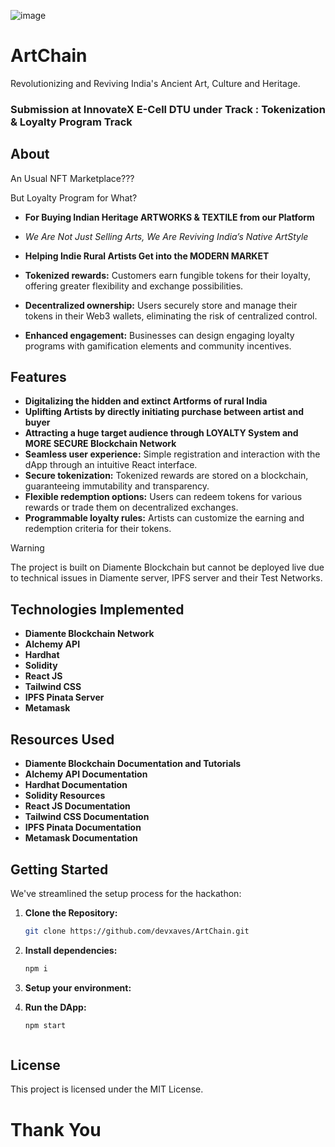 ![image](https://github.com/user-attachments/assets/11c0d94c-3a74-4cd7-a523-6f7d6bad0bd1)


# ArtChain

Revolutionizing and Reviving India's Ancient Art, Culture and Heritage.


### Submission at InnovateX E-Cell DTU under Track : Tokenization & Loyalty Program Track 



## About

An Usual NFT Marketplace??? 

But Loyalty Program for What?

- **For Buying Indian Heritage ARTWORKS & TEXTILE from our Platform**
- *We Are Not Just Selling Arts, We Are Reviving India’s Native ArtStyle*
- **Helping Indie Rural Artists Get into the MODERN MARKET**


- **Tokenized rewards:** Customers earn fungible tokens for their loyalty, offering greater flexibility and exchange possibilities.
- **Decentralized ownership:** Users securely store and manage their tokens in their Web3 wallets, eliminating the risk of centralized control.
- **Enhanced engagement:** Businesses can design engaging loyalty programs with gamification elements and community incentives.

## Features

- **Digitalizing the hidden and extinct Artforms of rural India**
- **Uplifting Artists by directly initiating purchase between artist and buyer**
- **Attracting a huge target audience through LOYALTY System and MORE SECURE Blockchain Network**
- **Seamless user experience:** Simple registration and interaction with the dApp through an intuitive React interface.
- **Secure tokenization:** Tokenized rewards are stored on a blockchain, guaranteeing immutability and transparency.
- **Flexible redemption options:** Users can redeem tokens for various rewards or trade them on decentralized exchanges.
- **Programmable loyalty rules:** Artists can customize the earning and redemption criteria for their tokens.



> [!WARNING]  
> The project is built on Diamente Blockchain but cannot be deployed live due to technical issues in Diamente server, IPFS server and their Test Networks.


## Technologies Implemented

- **Diamente Blockchain Network**
- **Alchemy API** 
- **Hardhat** 
- **Solidity**
- **React JS** 
- **Tailwind CSS** 
- **IPFS Pinata Server**
- **Metamask**


## Resources Used

- **Diamente Blockchain Documentation and Tutorials**
- **Alchemy API Documentation** 
- **Hardhat Documentation** 
- **Solidity Resources**
- **React JS Documentation** 
- **Tailwind CSS Documentation** 
- **IPFS Pinata Documentation**
- **Metamask Documentation**


## Getting Started 

We've streamlined the setup process for the hackathon:

1. **Clone the Repository:**

   ```bash
   git clone https://github.com/devxaves/ArtChain.git
   
2. **Install dependencies:**

   ```bash
   npm i

3. **Setup your environment:**

4. **Run the DApp:**

   ```bash
   npm start



## License

This project is licensed under the MIT License.


# Thank You








